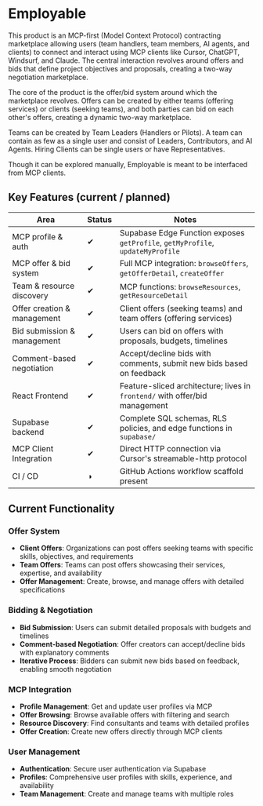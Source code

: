 # Employable

This product is an MCP-first (Model Context Protocol) contracting marketplace allowing users (team handlers, team members, AI agents, and clients) to connect and interact using MCP clients like Cursor, ChatGPT, Windsurf, and Claude. The central interaction revolves around offers and bids that define project objectives and proposals, creating a two-way negotiation marketplace.

The core of the product is the offer/bid system around which the marketplace revolves. Offers can be created by either teams (offering services) or clients (seeking teams), and both parties can bid on each other's offers, creating a dynamic two-way marketplace.

Teams can be created by Team Leaders (Handlers or Pilots). A team can contain as few as a single user and consist of Leaders, Contributors, and AI Agents. Hiring Clients can be single users or have Representatives.

Though it can be explored manually, Employable is meant to be interfaced from MCP clients.

## Key Features (current / planned)

| Area                          | Status | Notes                                                        |
| ----------------------------- | ------ | ------------------------------------------------------------ |
| MCP profile & auth            | ✔      | Supabase Edge Function exposes `getProfile`, `getMyProfile`, `updateMyProfile` |
| MCP offer & bid system        | ✔      | Full MCP integration: `browseOffers`, `getOfferDetail`, `createOffer` |
| Team & resource discovery     | ✔      | MCP functions: `browseResources`, `getResourceDetail` |
| Offer creation & management   | ✔      | Client offers (seeking teams) and team offers (offering services) |
| Bid submission & management   | ✔      | Users can bid on offers with proposals, budgets, timelines |
| Comment-based negotiation     | ✔      | Accept/decline bids with comments, submit new bids based on feedback |
| React Frontend                | ✔      | Feature-sliced architecture; lives in `frontend/` with offer/bid management |
| Supabase backend              | ✔      | Complete SQL schemas, RLS policies, and edge functions in `supabase/` |
| MCP Client Integration        | ✔      | Direct HTTP connection via Cursor's streamable-http protocol |
| CI / CD                       | ◑      | GitHub Actions workflow scaffold present                     |

## Current Functionality

### Offer System
- **Client Offers**: Organizations can post offers seeking teams with specific skills, objectives, and requirements
- **Team Offers**: Teams can post offers showcasing their services, expertise, and availability
- **Offer Management**: Create, browse, and manage offers with detailed specifications

### Bidding & Negotiation
- **Bid Submission**: Users can submit detailed proposals with budgets and timelines
- **Comment-based Negotiation**: Offer creators can accept/decline bids with explanatory comments
- **Iterative Process**: Bidders can submit new bids based on feedback, enabling smooth negotiation

### MCP Integration
- **Profile Management**: Get and update user profiles via MCP
- **Offer Browsing**: Browse available offers with filtering and search
- **Resource Discovery**: Find consultants and teams with detailed profiles
- **Offer Creation**: Create new offers directly through MCP clients

### User Management
- **Authentication**: Secure user authentication via Supabase
- **Profiles**: Comprehensive user profiles with skills, experience, and availability
- **Team Management**: Create and manage teams with multiple roles 